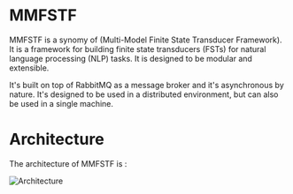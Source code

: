 # MMFSTF

MMFSTF is a synomy of (Multi-Model Finite State Transducer Framework). It is a framework for building finite state transducers (FSTs) for natural language processing (NLP) tasks. It is designed to be modular and extensible. 

It's built on top of RabbitMQ as a message broker and it's asynchronous by nature. It's designed to be used in a distributed environment, but can also be used in a single machine.

# Architecture

The architecture of MMFSTF is :

![Architecture](https://raw.githubusercontent.com/ahmedbesbes/mmfstf/master/architecture.png)